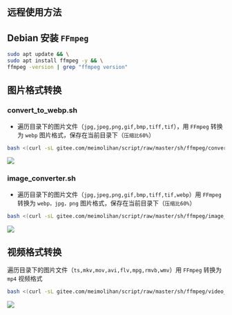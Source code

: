 ## 远程使用方法

## Debian 安装 `FFmpeg`

```bash
sudo apt update && \
sudo apt install ffmpeg -y && \
ffmpeg -version | grep "ffmpeg version"
```



## 图片格式转换

### convert_to_webp.sh
- 遍历目录下的图片文件（`jpg,jpeg,png,gif,bmp,tiff,tif`），用 `FFmpeg` 转换为 `webp` 图片格式，保存在当前目录下（`压缩比60%`）

```bash
bash <(curl -sL gitee.com/meimolihan/script/raw/master/sh/ffmpeg/convert_to_webp.sh)
```

![](https://file.meimolihan.eu.org/screenshot/convert_to_webp.webp) 



### image_converter.sh

- 遍历目录下的图片文件（`jpg,jpeg,png,gif,bmp,tiff,tif,webp`）用 `FFmpeg` 转换为 `webp，jpg，png` 图片格式，保存在当前目录下（`压缩比60%`）

```bash
bash <(curl -sL gitee.com/meimolihan/script/raw/master/sh/ffmpeg/image_converter.sh)
```

![](https://file.meimolihan.eu.org/screenshot/image_converter.webp) 



## 视频格式转换

遍历目录下的图片文件（`ts,mkv,mov,avi,flv,mpg,rmvb,wmv`）用 `FFmpeg` 转换为 `mp4` 视频格式

```bash
bash <(curl -sL gitee.com/meimolihan/script/raw/master/sh/ffmpeg/video_to_mp4.sh)
```

![](https://file.meimolihan.eu.org/screenshot/video_to_mp4.webp) 

